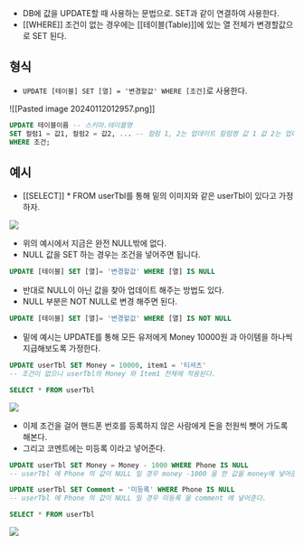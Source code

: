 - DB에 값을 UPDATE할 때 사용하는 문법으로. SET과 같이 연결하여 사용한다.
- [[WHERE]] 조건이 없는 경우에는 [[테이블(Table)]]에 있는 열 전체가 변경할값으로 SET 된다.

## 형식

- `UPDATE [테이블] SET [열] = '변경할값' WHERE [조건]`로 사용한다.

![[Pasted image 20240112012957.png]]
  
```sql
UPDATE 테이블이름 -- 스키마.테이블명
SET 컬럼1 = 값1, 컬럼2 = 값2, ... -- 컬럼 1, 2는 업데이트 칼럼명 값 1 값 2는 업데이트 값
WHERE 조건;
```


## 예시
- [[SELECT]] * FROM userTbl를 통해 밑의 이미지와 같은 userTbl이 있다고 가정하자.

![](https://t1.daumcdn.net/cfile/tistory/2508683B51AB2D0805) 

- 위의 예시에서 지금은 완전 NULL밖에 없다.
- NULL 값을 SET 하는 경우는 조건을 넣어주면 됩니다. 

```sql
UPDATE [테이블] SET [열]= '변경할값' WHERE [열] IS NULL
```

- 반대로 NULL이 아닌 값을 찾아 업데이트 해주는 방법도 있다.
- NULL 부분은 NOT NULL로 변경 해주면 된다.

```sql
UPDATE [테이블] SET [열]= '변경할값' WHERE [열] IS NOT NULL
```

- 밑에 예시는 UPDATE를 통해 모든 유저에게 Money 10000원 과 아이템을 하나씩 지급해보도록 가정한다.
 
```sql
UPDATE userTbl SET Money = 10000, item1 = '티셔츠'
-- 조건이 없으니 userTbl의 Money 와 Item1 전체에 적용된다.

SELECT * FROM userTbl 
```

![](https://t1.daumcdn.net/cfile/tistory/2614764651AB2D091C) 

- 이제 조건을 걸어 핸드폰 번호를 등록하지 않은 사람에게 돈을 천원씩 뺏어 가도록 해본다.
- 그리고 코멘트에는 미등록 이라고 넣어준다.

```sql
UPDATE userTbl SET Money = Money - 1000 WHERE Phone IS NULL
-- userTbl 에 Phone 의 값이 NULL 일 경우 money -1000 을 한 값을 money에 넣어준다.

UPDATE userTbl SET Comment = '미등록' WHERE Phone IS NULL
-- userTbl 에 Phone 의 값이 NULL 일 경우 미등록 을 comment 에 넣어준다.

SELECT * FROM userTbl
```

![](https://t1.daumcdn.net/cfile/tistory/27588E3951AB2D0923) 
